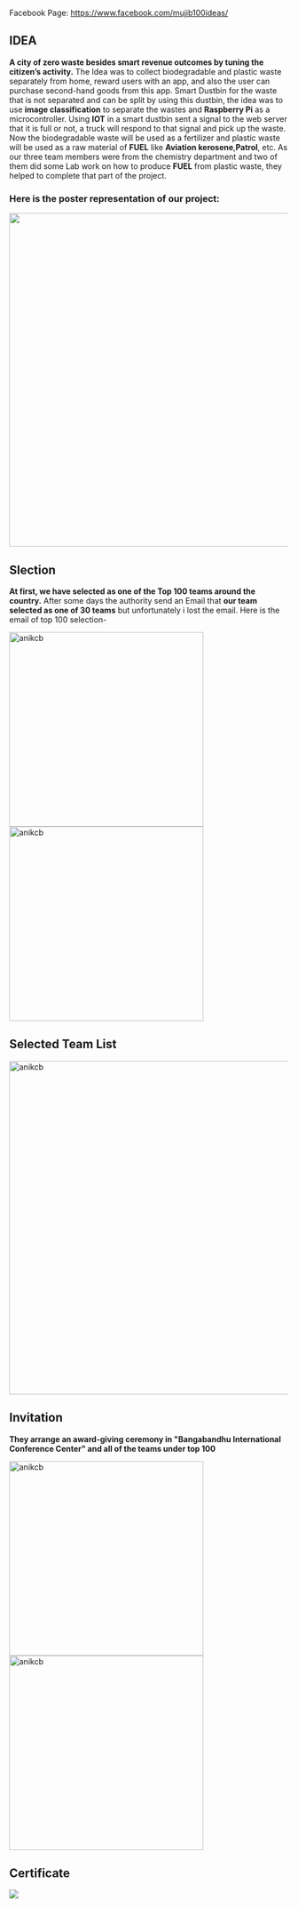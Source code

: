  Facebook Page: https://www.facebook.com/mujib100ideas/
 
 ## IDEA

**A city of zero waste besides smart revenue outcomes by tuning the citizen’s activity.** The Idea was to collect biodegradable and plastic waste separately from home, reward users with an app, and also the user can purchase second-hand goods from this app. Smart Dustbin for the waste that is not separated and can be split by using this dustbin, the idea was to use **image classification** to separate the wastes and **Raspberry Pi**  as a microcontroller. Using **IOT** in a smart dustbin sent a signal to the web server that it is full or not, a truck will respond to that signal and pick up the waste. Now the biodegradable waste will be used as a fertilizer and plastic waste will be used as a raw material of **FUEL** like **Aviation kerosene**,**Patrol**, etc. As our three team members were from the chemistry department and two of them did some Lab work on how to produce **FUEL** from plastic waste, they helped to complete that part of the project.
### Here is the poster representation of our project:
<img width=600 src="https://github.com/Anikcb/Mujib-100-Ideas/blob/main/Data/Project%20Poster.jpg?raw=true" />


## Slection
**At first, we have selected as one of the Top 100 teams around the country.** After some days the authority send an Email that **our team selected as one of 30 teams** but unfortunately i lost the email. Here is the email of top 100 selection-
<p align="left"> 
<img width=350 src="https://github.com/Anikcb/Mujib-100-Ideas/blob/main/Data/Selected%20Email.jpg?raw=true" alt="anikcb" />
<img width=350 src="https://github.com/Anikcb/Mujib-100-Ideas/blob/main/Data/Selected%20Email1.jpg?raw=true" alt="anikcb" />
</p>

## Selected Team List
<img width=600 src="https://github.com/Anikcb/Mujib-100-Ideas/blob/main/Data/Selected%20Team%20List.jpg?raw=true" alt="anikcb" />

## Invitation
**They arrange an award-giving ceremony in "Bangabandhu International Conference Center" and all of the teams under top 100** 
<p align="left"> 
<img width=350 src="https://github.com/Anikcb/Mujib-100-Ideas/blob/main/Data/Invitation.jpg?raw=true" alt="anikcb" />
<img width=350 src="https://github.com/Anikcb/Mujib-100-Ideas/blob/main/Data/Invitation1.jpg?raw=true" alt="anikcb" />
</p>

## Certificate
<img src="https://github.com/Anikcb/Mujib-100-Ideas/blob/main/Data/Certificate.jpg?raw=true" />

